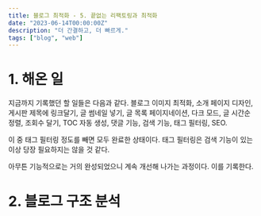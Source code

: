 ```yaml
---
title: 블로그 최적화 - 5. 끝없는 리팩토링과 최적화
date: "2023-06-14T00:00:00Z"
description: "더 간결하고, 더 빠르게."
tags: ["blog", "web"]
---
```


# 1. 해온 일

지금까지 기록했던 할 일들은 다음과 같다. 블로그 이미지 최적화, 소개 페이지 디자인, 게시판 제목에 링크달기, 글 썸네일 넣기, 글 목록 페이지네이션, 다크 모드, 글 시간순 정렬, 조회수 달기, TOC 자동 생성, 댓글 기능, 검색 기능, 태그 필터링, SEO.

이 중 태그 필터링 정도를 빼면 모두 완료한 상태이다. 태그 필터링은 검색 기능이 있는 이상 당장 필요하지는 않을 것 같다.

아무튼 기능적으로는 거의 완성되었으니 계속 개선해 나가는 과정이다. 이를 기록한다.

# 2. 블로그 구조 분석

